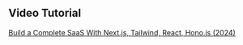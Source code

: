 ## Video Tutorial

[Build a Complete SaaS With Next.js, Tailwind, React, Hono.js (2024)](https://www.youtube.com/watch?v=vEQlN17miq8)


